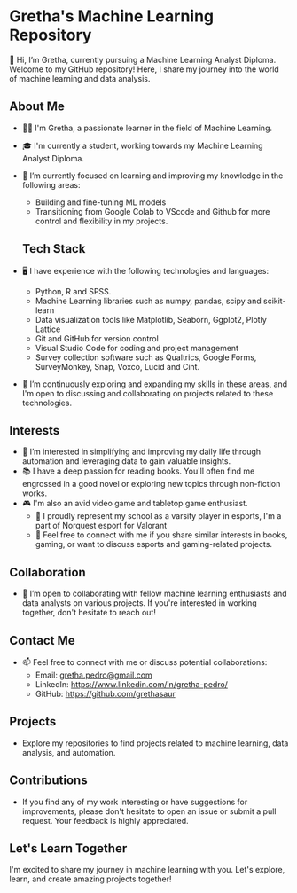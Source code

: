 # Gretha's Machine Learning Repository

👋 Hi, I’m Gretha, currently pursuing a Machine Learning Analyst Diploma. Welcome to my GitHub repository! Here, I share my journey into the world of machine learning and data analysis.

## About Me
- 💁‍♀️ I'm Gretha, a passionate learner in the field of Machine Learning.
- 🎓 I'm currently a student, working towards my Machine Learning Analyst Diploma.
- 🌱 I’m currently focused on learning and improving my knowledge in the following areas:
  - Building and fine-tuning ML models
  - Transitioning from Google Colab to VScode and Github for more control and flexibility in my projects.
 
  ## Tech Stack
- 🖥️ I have experience with the following technologies and languages:
  - Python, R and SPSS. 
  - Machine Learning libraries such as numpy, pandas, scipy and scikit-learn
  - Data visualization tools like Matplotlib, Seaborn, Ggplot2, Plotly Lattice
  - Git and GitHub for version control
  - Visual Studio Code for coding and project management
  - Survey collection software such as Qualtrics, Google Forms, SurveyMonkey, Snap, Voxco, Lucid and Cint.

- 🌱 I’m continuously exploring and expanding my skills in these areas, and I'm open to discussing and collaborating on projects related to these technologies.


## Interests
- 👀 I’m interested in simplifying and improving my daily life through automation and leveraging data to gain valuable insights.
- 📚 I have a deep passion for reading books. You'll often find me engrossed in a good novel or exploring new topics through non-fiction works.
- 🎮 I'm also an avid video game and tabletop game enthusiast. 
  - 🎯 I proudly represent my school as a varsity player in esports, I'm a part of Norquest esport for Valorant
  - 📢 Feel free to connect with me if you share similar interests in books, gaming, or want to discuss esports and gaming-related projects.
    
## Collaboration
- 💞️ I’m open to collaborating with fellow machine learning enthusiasts and data analysts on various projects. If you're interested in working together, don't hesitate to reach out!

## Contact Me
- 📫 Feel free to connect with me or discuss potential collaborations:
  - Email: gretha.pedro@gmail.com
  - LinkedIn: https://www.linkedin.com/in/gretha-pedro/ 
  - GitHub: https://github.com/grethasaur

## Projects
- Explore my repositories to find projects related to machine learning, data analysis, and automation.

## Contributions
- If you find any of my work interesting or have suggestions for improvements, please don't hesitate to open an issue or submit a pull request. Your feedback is highly appreciated.

## Let's Learn Together
I'm excited to share my journey in machine learning with you. Let's explore, learn, and create amazing projects together!
